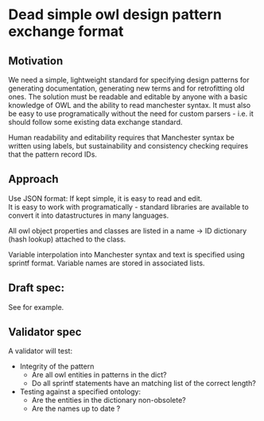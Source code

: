 # Dead simple owl design pattern exchange format

## Motivation

We need a simple, lightweight standard for specifying design patterns
for generating documentation, generating new terms and for
retrofitting old ones. The solution must be readable and editable by anyone with a
basic knowledge of OWL and the ability to read manchester syntax.  It must also be easy
to use programatically without the need for custom parsers - i.e. it should follow some 
existing data exchange standard.

Human readability and editability requires that Manchester syntax be written using
labels, but sustainability and consistency checking requires that 
the pattern record IDs. 


## Approach

Use JSON format:  If kept simple, it is easy to read and edit.  
It is easy to work with programatically - standard libraries are available to convert 
it into datastructures in many languages.

All owl object properties and classes are listed in a name -> ID
dictionary (hash lookup) attached to the class.

Variable interpolation into Manchester syntax and text is specified
using sprintf format.  Variable names are stored in associated lists.

## Draft spec:

See []() for example.


## Validator spec

A validator will test:
* Integrity of the pattern
  * Are all owl entities in patterns in the dict?
  * Do all sprintf statements have an matching list of the correct length?
* Testing against a specified ontology:
  * Are the entities in the dictionary non-obsolete?
  * Are the names up to date ?






